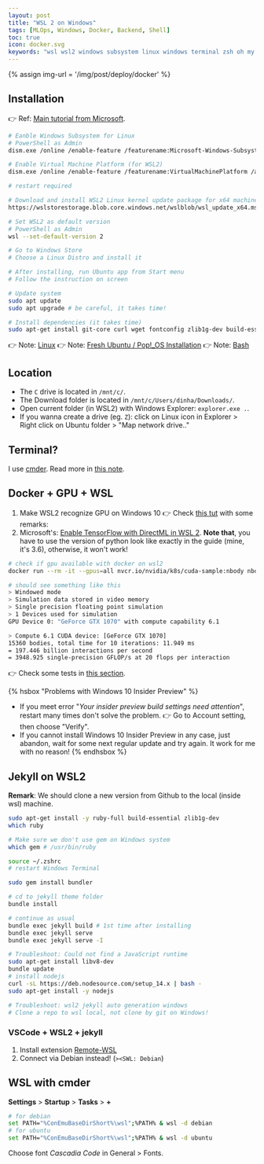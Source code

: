 ```yaml
---
layout: post
title: "WSL 2 on Windows"
tags: [MLOps, Windows, Docker, Backend, Shell]
toc: true
icon: docker.svg
keywords: "wsl wsl2 windows subsystem linux windows terminal zsh oh my szh jekyll ruby bundle vscode"
---
```


{% assign img-url = '/img/post/deploy/docker' %}

## Installation

👉 Ref: [Main tutorial from Microsoft](https://docs.microsoft.com/en-us/windows/wsl/install-win10).

``` bash
# Eanble Windows Subsystem for Linux
# PowerShell as Admin
dism.exe /online /enable-feature /featurename:Microsoft-Windows-Subsystem-Linux /all /norestart

# Enable Virtual Machine Platform (for WSL2)
dism.exe /online /enable-feature /featurename:VirtualMachinePlatform /all /norestart

# restart required
```

``` bash
# Download and install WSL2 Linux kernel update package for x64 machines
https://wslstorestorage.blob.core.windows.net/wslblob/wsl_update_x64.msi
```

``` bash
# Set WSL2 as default version
# PowerShell as Admin
wsl --set-default-version 2
```

``` bash
# Go to Windows Store
# Choose a Linux Distro and install it

# After installing, run Ubuntu app from Start menu
# Follow the instruction on screen

# Update system
sudo apt update
sudo apt upgrade # be careful, it takes time!

# Install dependencies (it takes time)
sudo apt-get install git-core curl wget fontconfig zlib1g-dev build-essential libssl-dev libreadline-dev libyaml-dev libsqlite3-dev sqlite3 libxml2-dev libxslt1-dev libcurl4-openssl-dev software-properties-common libffi-dev
```

👉 Note: [Linux](/linux-tips/)
👉 Note: [Fresh Ubuntu / Pop!_OS Installation](/fresh-installation-ubuntu/)
👉 Note: [Bash](/bash-command-line/)

## Location

- The `C` drive is located in `/mnt/c/`.
- The Download folder is located in `/mnt/c/Users/dinha/Downloads/`.
- Open current folder (in WSL2) with Windows Explorer: `explorer.exe .`.
- If you wanna create a drive (eg. `Z`): click on Linux icon in Explorer > Right click on Ubuntu folder > "Map network drive.."

## Terminal?

I use [cmder](https://cmder.net). Read more in [this note](/terminal#windows).

## Docker + GPU + WSL

1. Make WSL2 recognize GPU on Windows 10 👉 Check [this tut](https://docs.nvidia.com/cuda/wsl-user-guide/index.html) with some remarks:
2. Microsoft's: [Enable TensorFlow with DirectML in WSL 2](https://docs.microsoft.com/en-us/windows/win32/direct3d12/gpu-tensorflow-wsl). __Note that__, you have to use the version of python look like exactly in the guide (mine, it's 3.6), otherwise, it won't work!

``` bash
# check if gpu available with docker on wsl2
docker run --rm -it --gpus=all nvcr.io/nvidia/k8s/cuda-sample:nbody nbody -gpu -benchmark

# should see something like this
> Windowed mode
> Simulation data stored in video memory
> Single precision floating point simulation
> 1 Devices used for simulation
GPU Device 0: "GeForce GTX 1070" with compute capability 6.1

> Compute 6.1 CUDA device: [GeForce GTX 1070]
15360 bodies, total time for 10 iterations: 11.949 ms
= 197.446 billion interactions per second
= 3948.925 single-precision GFLOP/s at 20 flops per interaction
```

👉 Check some tests in [this section](https://docs.nvidia.com/cuda/wsl-user-guide/index.html#running-containers).

{% hsbox "Problems with Windows 10 Insider Preview" %}
- If you meet error "_Your insider preview build settings need attention_", restart many times don't solve the problem. 👉 Go to Account setting, then choose "Verify".
- If you cannot install Windows 10 Insider Preview in any case, just abandon, wait for some next regular update and try again. It work for me with no reason!
{% endhsbox %}

## Jekyll on WSL2

__Remark__: We should clone a new version from Github to the local (inside wsl) machine.

``` bash
sudo apt-get install -y ruby-full build-essential zlib1g-dev
which ruby

# Make sure we don't use gem on Windows system
which gem # /usr/bin/ruby

source ~/.zshrc
# restart Windows Terminal

sudo gem install bundler

# cd to jekyll theme folder
bundle install

# continue as usual
bundle exec jekyll build # 1st time after installing
bundle exec jekyll serve
bundle exec jekyll serve -I
```

``` bash
# Troubleshoot: Could not find a JavaScript runtime
sudo apt-get install libv8-dev
bundle update
# install nodejs
curl -sL https://deb.nodesource.com/setup_14.x | bash -
sudo apt-get install -y nodejs
```

``` bash
# Troubleshoot: wsl2 jekyll auto generation windows
# Clone a repo to wsl local, not clone by git on Windows!
```

### VSCode + WSL2 + jekyll

1. Install extension [Remote-WSL](https://marketplace.visualstudio.com/items?itemName=ms-vscode-remote.remote-wsl)
2. Connect via Debian instead! (`><SWL: Debian`)

## WSL with cmder

**Settings** > **Startup** > **Tasks** > **+**

``` bash
# for debian
set PATH="%ConEmuBaseDirShort%\wsl";%PATH% & wsl -d debian
# for ubuntu
set PATH="%ConEmuBaseDirShort%\wsl";%PATH% & wsl -d ubuntu
```

Choose font _Cascadia Code_ in General > Fonts.
